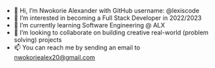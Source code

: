 - 👋 Hi, I’m Nwokorie Alexander with GitHub username: @lexiscode
- 👀 I’m interested in becoming a Full Stack Developer in 2022/2023
- 🌱 I’m currently learning Software Engineering @ ALX 
- 💞️ I’m looking to collaborate on building creative real-world (problem solving) projects
- 📫 You can reach me by sending an email to nwokoriealex20@gmail.com

<!---
lexiscode/lexiscode is a ✨ special ✨ repository because its `README.md` (this file) appears on your GitHub profile.
You can click the Preview link to take a look at your changes.
--->

